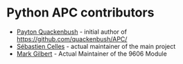 # Python APC contributors

- [Payton Quackenbush](https://github.com/quackenbush/) - initial author of https://github.com/quackenbush/APC/
- [Sébastien Celles](https://github.com/scls19fr/) - actual maintainer of the main project
- [Mark Gilbert](https://github.com/makr91/) - Actual Maintainer of the 9606 Module
